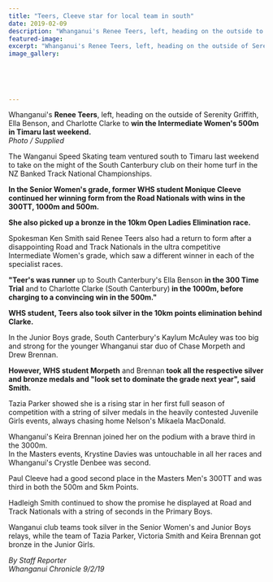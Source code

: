 ```yaml
---
title: "Teers, Cleeve star for local team in south"
date: 2019-02-09
description: "Whanganui's Renee Teers, left, heading on the outside to win the Intermediate Women's 500m in Timaru last weekend..."
featured-image: 
excerpt: "Whanganui's Renee Teers, left, heading on the outside of Serenity Griffith, Ella Benson, and Charlotte Clarke to win the Intermediate Women's 500m in Timaru last weekend."
image_gallery:
	
	
	
	
	
---
```


<p><span>Whanganui's <strong>Renee Teers</strong>, left, heading on the outside of Serenity Griffith, Ella Benson, and Charlotte Clarke to <strong>win the Intermediate Women's 500m in Timaru last weekend.</strong></span><br /><em>Photo / Supplied</em></p>
<p class="element element-paragraph">The Wanganui Speed Skating team ventured south to Timaru last weekend to take on the might of the South Canterbury club on their home turf in the NZ Banked Track National Championships.</p>
<p class="element element-paragraph"><strong>In the Senior Women's grade, former WHS student Monique Cleeve continued her winning form from the Road Nationals with wins in the 300TT, 1000m and 500m.</strong></p>
<p class="element element-paragraph"><strong>She also picked up a bronze in the 10km Open Ladies Elimination race.</strong></p>
<p class="element element-paragraph">Spokesman Ken Smith said Renee Teers also had a return to form after a disappointing Road and Track Nationals in the ultra competitive Intermediate Women's grade, which saw a different winner in each of the specialist races.</p>
<p class="element element-paragraph"><strong>"Teer's was runner</strong> up to South Canterbury's Ella Benson <strong>in the 300 Time Trial</strong> and to Charlotte Clarke (South Canterbury)<strong> in the 1000m, before charging to a convincing win in the 500m."</strong></p>
<p class="element element-paragraph"><strong>WHS student, Teers also took silver in the 10km points elimination behind Clarke.</strong></p>
<p class="element element-paragraph">In the Junior Boys grade, South Canterbury's Kaylum McAuley was too big and strong for the younger Whanganui star duo of Chase Morpeth and Drew Brennan.</p>
<p class="element element-paragraph"><strong>However, WHS student Morpeth</strong> and Brennan<strong> took all the respective silver and bronze medals and "look set to dominate the grade next year", said Smith.</strong></p>
<p class="element element-paragraph">Tazia Parker showed she is a rising star in her first full season of competition with a string of silver medals in the heavily contested Juvenile Girls events, always chasing home Nelson's Mikaela MacDonald.</p>
<p class="element element-paragraph">Whanganui's Keira Brennan joined her on the podium with a brave third in the 3000m.<br />In the Masters events, Krystine Davies was untouchable in all her races and Whanganui's Crystle Denbee was second.</p>
<p class="element element-paragraph">Paul Cleeve had a good second place in the Masters Men's 300TT and was third in both the 500m and 5km Points.</p>
<p class="element element-paragraph">Hadleigh Smith continued to show the promise he displayed at Road and Track Nationals with a string of seconds in the Primary Boys.</p>
<p class="element element-paragraph">Wanganui club teams took silver in the Senior Women's and Junior Boys relays, while the team of Tazia Parker, Victoria Smith and Keira Brennan got bronze in the Junior Girls.</p>
<p><em>By Staff Reporter<br />Whanganui Chronicle 9/2/19</em></p>

